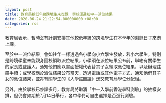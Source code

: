 ```yaml
---
layout: post
title: 教育局稱低年級跨境生未復課　學校須通知中一派位結果
date: 2020-06-24 21:22:54.000000000 +08:00
categories: rss
---
```


教育局表示，暫時沒有計劃安排其他較低年級的跨境學生在本學年的剩餘日子來港上課。

至於中一派位結果，會如往年一樣透過各小學向小六學生發放，若小六學生，特別是跨境學童未能親身回校領取派位結果，小學須在派位結果公布前，聯絡有關學生的家長或監護人，通知他們應以書面授權代表替其子女領取派位結果，以及辦理註冊手續；或學校應於派位結果公布當天，透過電話或其他電子方式，通知他們其子女的派位結果，並將有關學生的《入學註冊證》送交教育局學位分配組。

另外，由於學校已停課多月，教育局將取消「中一入學前香港學科測驗」的抽樣安排，但仍會如期於7月14日舉行，各中學仍可自由選擇是否進行測驗。
